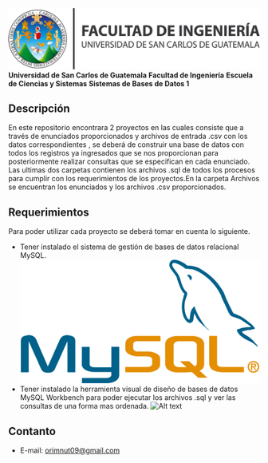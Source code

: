![Alt text](Archivos/logo-fiusac.png?raw=true "")
**Universidad de San Carlos de Guatemala**
**Facultad de Ingeniería**
**Escuela de Ciencias y Sistemas**
**Sistemas de Bases de Datos 1**


## Descripción

En este repositorio encontrara 2 proyectos en las cuales consiste que a través de enunciados proporcionados  y archivos de entrada .csv con los datos correspondientes , se deberá de construir una base de datos con  todos los registros ya ingresados que se nos proporcionan para posteriormente realizar consultas que se especifican en cada enunciado.
Las ultimas dos carpetas contienen los archivos .sql de todos los procesos para cumplir con los requerimientos de los proyectos.En la carpeta Archivos se encuentran los enunciados y los archivos .csv proporcionados.

## Requerimientos 
Para poder utilizar cada proyecto se deberá tomar en cuenta lo siguiente.

* Tener instalado el  sistema de gestión de bases de datos relacional 
MySQL.
![Alt text](Archivos/logo-mysql.png?raw=true "")
* Tener instalado la herramienta visual de diseño de bases de datos
MySQL Workbench para poder ejecutar los archivos .sql y ver las consultas de una forma mas ordenada.
![Alt text](Archivos/logo-workbech.png?raw=true "")
## Contanto
* E-mail:  orimnut09@gmail.com
